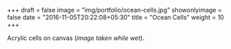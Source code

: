 +++
draft = false
image = "img/portfolio/ocean-cells.jpg"
showonlyimage = false
date = "2016-11-05T20:22:08+05:30"
title = "Ocean Cells"
weight = 10
+++

Acrylic cells on canvas (_image taken while wet_).

